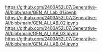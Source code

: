 https://github.com/2403A52L07/Generative-AI/blob/main/GEN_AI_Lab_01.ipynb
https://github.com/2403A52L07/Generative-AI/blob/main/GEN_AI_LAB_02.ipynb
https://github.com/2403A52L07/Generative-AI/blob/main/GEN_AI_LAB_03.ipynb
https://github.com/2403A52L07/Generative-AI/blob/main/GEN_AI_LAB_04.ipynb
